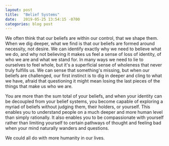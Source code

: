 ```yaml
---
layout: post
title:  "Belief Systems"
date:   2019-05-25 13:54:15 -0700
categories: blog post
---
```


We often think that our beliefs are within our control, that we shape them. When we dig deeper, what we find is that our beliefs are formed around necessity, not desire. We can identify exactly why we need to believe what we do, and why not believing it makes us feel a sense of loss of identity, of who we are and what we stand for. In many ways we need to lie to ourselves to feel whole, but it's a superficial sense of wholeness that never truly fulfills us. We can sense that something's missing, but when our beliefs are challenged, our first instinct is to dig in deeper and cling to what we have, afraid that questioning it might mean losing the last pieces of the things that make us who we are.  

You are more than the sum total of your beliefs, and when your identity can be decoupled from your belief systems, you become capable of exploring a myriad of beliefs without judging them, their holders, or yourself. This enables you to understand people on a much deeper and more human level than simply rationally. It also enables you to be compassionate with yourself rather than limiting yourself to certain pathways of thought and feeling bad when your mind naturally wanders and questions. 

We could all do with more humanity in our lives.
